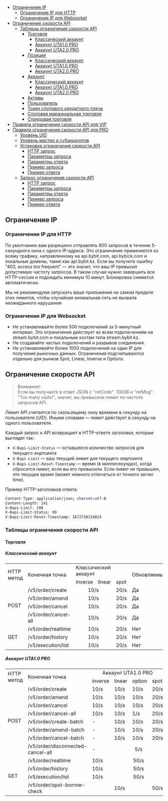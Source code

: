- [Ограничение IP](#ограничение-ip)
  - [Ограничение IP для HTTP](#ограничение-ip-для-http)
  - [Ограничение IP для Websocket](#ограничение-ip-для-websocket)
- [Ограничение скорости API](#ограничение-скорости-api)
  - [Таблицы ограничения скорости API](#таблицы-ограничения-скорости-api)
    - [Торговля](#торговля)
      - [Классический аккаунт](#классический-аккаунт1)
      - [Аккаунт UTA1.0 PRO](#аккаунт-uta1.0-pro1)
      - [Аккаунт UTA2.0 PRO](#аккаунт-uta2.0-pro1)
    - [Позиция](#позиция)
      - [Классический аккаунт](#классический-аккаунт2)
      - [Аккаунт UTA1.0 PRO](#аккаунт-uta1.0-pro2)
      - [Аккаунт UTA2.0 PRO](#аккаунт-uta2.0-pro2)
    - [Аккаунт](#аккаунт)
      - [Классический аккаунт](#классический-аккаунт3)
      - [Аккаунт UTA1.0 PRO](#аккаунт-uta1.0-pro3)
      - [Аккаунт UTA2.0 PRO](#аккаунт-uta2.0-pro3)
    - [Активы](#активы)
    - [Пользователь](#пользователь)
    - [Токен спотового кредитного плеча](#токен-спотового-кредитного-плеча)
    - [Спотовая маржинальная торговля](#спотовая-маржинальная-торговля)
    - [Спредовая торговля](#спредовая-торговля)
- [Правила ограничения скорости API для VIP](#правила-ограничения-скорости-api-для-vip)
- [Правила ограничения скорости API для PRO](#правила-ограничения-скорости-api-для-pro)
  - [Уровень UID](#уровень-uid)
  - [Уровень мастер и субаккаунтов](#уровень-мастер-и-субаккаунтов)
  - [Установка ограничения скорости API](#установка-ограничения-скорости-api)
    - [HTTP запрос](#http-запрос1)
    - [Параметры запроса](#параметры-запроса1)
    - [Параметры ответа](#параметры-ответа1)
    - [Пример запроса](#пример-запроса1)
    - [Пример ответа](#пример-ответа1)
  - [Запрос ограничения скорости API](#запрос-ограничения-скорости-api)
    - [HTTP запрос](#http-запрос2)
    - [Параметры запроса](#параметры-запроса2)
    - [Параметры ответа](#параметры-ответа2)
    - [Пример запроса](#пример-запроса2)
    - [Пример ответа](#пример-ответа2)

<a id="ограничение-ip"></a>

## Ограничение IP

<a id="ограничение-ip-для-http"></a>

### Ограничение IP для HTTP

По умолчанию вам разрешено отправлять 600 запросов в течение 5-секундного окна с одного IP-адреса. Это ограничение
применяется ко всему трафику, направленному на api.bybit.com, api.bybick.com и локальные домены, такие как api.bybit.kz.
Если вы получите ошибку "403, access too frequent" — это значит, что ваш IP превысил допустимую частоту запросов.
В таком случае нужно завершить все HTTP-сессии и подождать минимум 10 минут. Блокировка снимется автоматически.

Мы не рекомендуем запускать ваше приложение на самом пределе этих лимитов, чтобы случайная аномальная сеть не вызвала
неожиданного нарушения

<a id="ограничение-ip-для-websocket"></a>

### Ограничение IP для Websocket

- Не устанавливайте более 500 подключений за 5-минутный интервал. Это ограничение действует ко всем подключениям на
  stream.bybit.com и локальным хостам типа stream.bybit.kz.
- Не создавайте частых подключений и разрывов соединения.
- Не устанавливайте более 1000 подключений на один IP для получения рыночных данных. Ограничения подсчитываются отдельно
  для рынков Spot, Linear, Inverse и Options.

<a id="ограничение-скорости-api"></a>

## Ограничение скорости API

>Внимание!  
>Если вы получаете в ответ JSON с "retCode": 10006 и "retMsg": "Too many visits!", значит, вы превысили лимит по
>частоте запросов API.

Лимит API считается по скользящему окну времени в секунду на пользователя (UID). Иными словами — лимит действует
в секунду на одного пользователя.

Каждый запрос к API возвращает в HTTP-ответе заголовки, которые выглядят так:

- `X-Bapi-Limit-Status` — оставшееся количество запросов для текущего эндпоинта  
- `X-Bapi-Limit` — ваш текущий лимит для текущего эндпоинта  
- `X-Bapi-Limit-Reset-Timestamp` — время (в миллисекундах), когда сбросится лимит, если вы его превысили. Если лимит
  не превышен, это текущее время (может немного отличаться от точного server time).

Пример HTTP-заголовков ответа:

```bash
Content-Type: application/json; charset=utf-8
Content-Length: 141
X-Bapi-Limit: 100
X-Bapi-Limit-Status: 99
X-Bapi-Limit-Reset-Timestamp: 1672738134824
```

<a id="таблицы-ограничения-скорости-api"></a>

### Таблицы ограничения скорости API

<a id="торговля"></a>

#### Торговля

<a id="классический-аккаунт1"></a>

##### Классический аккаунт

<table class="iksweb">
		<tr>
			<td rowspan="2">HTTP метод</td>
			<td rowspan="2">Конечная точка</td>
			<td colspan="3">Классический аккаунт</td>
			<td rowspan="2">Обновляемый</td>
		</tr>
		<tr>
			<td>inverse</td>
			<td>linear</td>
			<td>spot</td>
		</tr>
		<tr>
			<td rowspan="4">POST</td>
			<td>/v5/order/create</td>
			<td colspan="2" align="center">10/s</td>
			<td>20/s</td>
			<td>Да</td>
		</tr>
		<tr>
			<td>/v5/order/amend</td>
			<td colspan="2" align="center">10/s</td>
			<td>20/s</td>
			<td>Да</td>
		</tr>
		<tr>
			<td>/v5/order/cancel</td>
			<td colspan="2" align="center">10/s</td>
			<td>20/s</td>
			<td>Да</td>
		</tr>
		<tr>
			<td>/v5/order/cancel-all</td>
			<td colspan="2" align="center">10/s</td>
			<td>20/s</td>
			<td>Да</td>
		</tr>
		<tr>
			<td rowspan="3">GET</td>
			<td>/v5/order/realtime</td>
			<td colspan="2" align="center">10/s</td>
			<td>20/s</td>
			<td>Нет</td>
		</tr>
		<tr>
			<td>/v5/order/history</td>
			<td colspan="2" align="center">10/s</td>
			<td>20/s</td>
			<td>Нет</td>
		</tr>
		<tr>
			<td>/v5/execution/list</td>
			<td colspan="2" align="center">10/s</td>
			<td>20/s</td>
			<td>Нет</td>
		</tr>
</table>

<a id="аккаунт-uta1.0-pro1"></a>

##### Аккаунт UTA1.0 PRO

<table class="iksweb">
		<tr>
			<td rowspan="2">HTTP метод</td>
			<td rowspan="2">Конечная точка</td>
			<td colspan="4"  align="center">Аккаунт UTA1.0 PRO</td>
			<td rowspan="2">Обновляемый</td>
		</tr>
		<tr>
			<td>inverse</td>
			<td>linear</td>
			<td>option</td>
			<td>spot</td>
		</tr>
		<tr>
			<td rowspan="8">POST</td>
			<td>/v5/order/create</td>
			<td>10/s</td>
			<td>10/s</td>
			<td>10/s</td>
			<td>20/s</td>
			<td>Да</td>
		</tr>
		<tr>
			<td>/v5/order/amend</td>
			<td>10/s</td>
			<td>10/s</td>
			<td>10/s</td>
			<td>20/s</td>
			<td>Да</td>
		</tr>
		<tr>
			<td>/v5/order/cancel</td>
			<td>10/s</td>
			<td>10/s</td>
			<td>10/s</td>
			<td>20/s</td>
			<td>Да</td>
		</tr>
		<tr>
			<td>/v5/order/cancel-all</td>
			<td>10/s</td>
			<td>10/s</td>
			<td>1/s</td>
			<td>20/s</td>
			<td>Да</td>
		</tr>
		<tr>
			<td>/v5/order/create-batch</td>
			<td>-</td>
			<td>10/s</td>
			<td>10/s</td>
			<td>20/s</td>
			<td>Да</td>
		</tr>
		<tr>
			<td>/v5/order/amend-batch</td>
			<td>-</td>
			<td>10/s</td>
			<td>10/s</td>
			<td>20/s</td>
			<td>Да</td>
		</tr>
		<tr>
			<td>/v5/order/cancel-batch</td>
			<td>-</td>
			<td>10/s</td>
			<td>10/s</td>
			<td>20/s</td>
			<td>Да</td>
		</tr>
		<tr>
			<td>/v5/order/disconnected-cancel-all</td>
			<td>-</td>
			<td colspan="3" align="center">5/s</td>
			<td>Нет</td>
		</tr>
		<tr>
			<td rowspan="4">GET</td>
			<td>/v5/order/realtime</td>
			<td>10/s</td>
			<td colspan="3" align="center">50/s</td>
			<td>Нет</td>
		</tr>
		<tr>
			<td>/v5/order/history</td>
			<td>10/s</td>
			<td colspan="3" align="center">50/s</td>
			<td>Нет</td>
		</tr>
		<tr>
			<td>/v5/execution/list</td>
			<td>10/s</td>
			<td colspan="3" align="center">50/s</td>
			<td>Нет</td>
		</tr>
		<tr>
			<td>/v5/order/spot-borrow-check</td>
			<td colspan="3" align="center">10/s</td>
			<td>50/s</td>
			<td>Нет</td>
		</tr>
</table>

<a id="аккаунт-uta2.0-pro1"></a>



<a id="позиция"></a>



<a id="классический-аккаунт2"></a>



<a id="аккаунт-uta1.0-pro2"></a>



<a id="аккаунт-uta2.0-pro2"></a>



<a id="аккаунт-аккаунт"></a>



<a id="классический-аккаунт3"></a>



<a id="аккаунт-uta1.0-pro3"></a>



<a id="аккаунт-uta2.0-pro3"></a>



<a id="активы"></a>



<a id="пользователь"></a>



<a id="токен-спотового-кредитного-плеча"></a>



<a id="спотовая-маржинальная-торговля"></a>



<a id="спредовая-торговля"></a>



<a id="правила-ограничения-скорости-api-для-vip"></a>



<a id="правила-ограничения-скорости-api-для-pro"></a>



<a id="уровень-uid"></a>



<a id="уровень-мастер-и-субаккаунтов"></a>



<a id="установка-ограничения-скорости-api"></a>



<a id="http-запрос1"></a>



<a id="параметры-запроса1"></a>



<a id="параметры-ответа1"></a>



<a id="пример-запроса1"></a>



<a id="пример-ответа1"></a>



<a id="запрос-ограничения-скорости-api"></a>



<a id="http-запрос2"></a>



<a id="параметры-запроса2"></a>



<a id="параметры-ответа2"></a>



<a id="пример-запроса2"></a>



<a id="пример-ответа2"></a>


